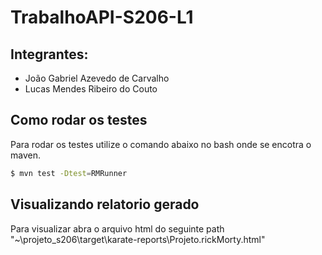 # TrabalhoAPI-S206-L1

## Integrantes:
  - João Gabriel Azevedo de Carvalho
  - Lucas Mendes Ribeiro do Couto
## Como rodar os testes
Para rodar os testes utilize o comando abaixo no bash onde se encotra o maven.
```bash
$ mvn test -Dtest=RMRunner
```
## Visualizando relatorio gerado
Para visualizar abra o arquivo html do seguinte path "~\projeto_s206\target\karate-reports\Projeto.rickMorty.html"
